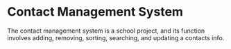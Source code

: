 # Contact Management System
The contact management system is a school project, and its function involves adding, 
removing, sorting, searching, and updating a contacts info.
